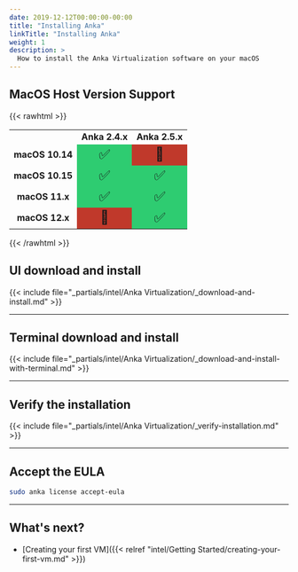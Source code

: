 ```yaml
---
date: 2019-12-12T00:00:00-00:00
title: "Installing Anka"
linkTitle: "Installing Anka"
weight: 1
description: >
  How to install the Anka Virtualization software on your macOS
---
```


## MacOS Host Version Support

{{< rawhtml >}}
<table>
<tbody style="text-align:center">
  <tr>
    <td></td>
    <td><b>Anka 2.4.x</b></td>
    <td><b>Anka 2.5.x</b></td>
  </tr>
  <tr>
    <td style="vertical-align: middle"><b>macOS 10.14</b></td>
    <td style="font-size: 1.5rem; background-color: #2ecc71;">&#9989;</td>
    <td style="font-size: 1.5rem; background-color: #c0392b;">&#128721;</td>
  </tr>
  <tr>
    <td style="vertical-align: middle"><b>macOS 10.15</b></td>
    <td style="font-size: 1.5rem; background-color: #2ecc71;">&#9989;</td>
    <td style="font-size: 1.5rem; background-color: #2ecc71;">&#9989;</td>
  </tr>
  <tr>
    <td style="vertical-align: middle"><b>macOS 11.x</b></td>
    <td style="font-size: 1.5rem; background-color: #2ecc71;">&#9989;</td>
    <td style="font-size: 1.5rem; background-color: #2ecc71;">&#9989;</td>
  </tr>
  <tr>
    <td style="vertical-align: middle"><b>macOS 12.x</b></td>
    <td style="font-size: 1.5rem; background-color: #c0392b;">&#128721;</td>
    <td style="font-size: 1.5rem; background-color: #2ecc71;">&#9989;</td>
  </tr>
</tbody>
</table>
{{< /rawhtml >}}

## UI download and install

{{< include file="_partials/intel/Anka Virtualization/_download-and-install.md" >}}

---

## Terminal download and install

{{< include file="_partials/intel/Anka Virtualization/_download-and-install-with-terminal.md" >}}

---

## Verify the installation

{{< include file="_partials/intel/Anka Virtualization/_verify-installation.md" >}}

---

## Accept the EULA

```bash
sudo anka license accept-eula
```

---

## What's next?

- [Creating your first VM]({{< relref "intel/Getting Started/creating-your-first-vm.md" >}})
